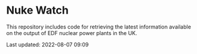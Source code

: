 # Nuke Watch

This repository includes code for retrieving the latest information available on the output of EDF nuclear power plants in the UK.

Last updated: 2022-08-07 09:09